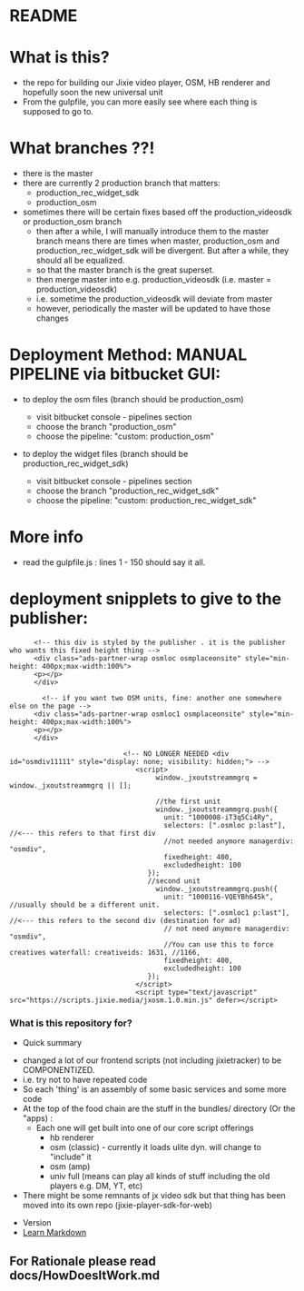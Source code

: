 # README #

# What is this?
- the repo for building our Jixie video player, OSM, HB renderer and hopefully soon the new universal unit
- From the gulpfile, you can more easily see where each thing is supposed to go to.

# What branches ??!
- there is the master
- there are currently 2 production branch that matters:
    - production_rec_widget_sdk 
    - production_osm 
- sometimes there will be certain fixes based off the production_videosdk or production_osm branch
    - then after a while, I will manually introduce them to the master branch
        means there are times when master, production_osm and production_rec_widget_sdk will be divergent. But after a while, they should all be equalized.
    - so that the master branch is the great superset. 
    - then merge master into e.g. production_videosdk (i.e. master = production_videosdk)
    - i.e. sometime the production_videosdk will deviate from master
    - however, periodically the master will be updated to have those changes

# Deployment Method: MANUAL PIPELINE via bitbucket GUI:
- to deploy the osm files (branch should be production_osm)
    - visit bitbucket console - pipelines section
    - choose the branch "production_osm"
    - choose the pipeline: "custom: production_osm"

- to deploy the widget files (branch should be production_rec_widget_sdk)
    - visit bitbucket console - pipelines section
    - choose the branch "production_rec_widget_sdk"
    - choose the pipeline: "custom: production_rec_widget_sdk"


# More info
- read the gulpfile.js : lines 1 - 150 should say it all.

# deployment snipplets to give to the publisher:
```
      <!-- this div is styled by the publisher . it is the publisher who wants this fixed height thing -->
      <div class="ads-partner-wrap osmloc osmplaceonsite" style="min-height: 400px;max-width:100%">
      <p></p>
      </div>

        <!-- if you want two OSM units, fine: another one somewhere else on the page -->
      <div class="ads-partner-wrap osmloc1 osmplaceonsite" style="min-height: 400px;max-width:100%">
      <p></p>
      </div>
      
                            <!-- NO LONGER NEEDED <div id="osmdiv11111" style="display: none; visibility: hidden;"> -->
                               <script>
                                    window._jxoutstreammgrq = window._jxoutstreammgrq || [];

                                    //the first unit
                                    window._jxoutstreammgrq.push({
                                      unit: "1000008-iT3q5Ci4Ry",
                                      selectors: [".osmloc p:last"], //<--- this refers to that first div
                                      //not needed anymore managerdiv: "osmdiv",
                                      fixedheight: 400,
                                      excludedheight: 100
                                  });
                                  //second unit
                                    window._jxoutstreammgrq.push({
                                      unit: "1000116-VQEYBh645k", //usually should be a different unit.
                                      selectors: [".osmloc1 p:last"], //<--- this refers to the second div (destination for ad)
                                      // not need anymore managerdiv: "osmdiv",
                                      //You can use this to force creatives waterfall: creativeids: 1631, //1166,
                                      fixedheight: 400,
                                      excludedheight: 100
                                  });
                               </script>
                               <script type="text/javascript" src="https://scripts.jixie.media/jxosm.1.0.min.js" defer></script> 
```

### What is this repository for? ###
* Quick summary
- changed a lot of our frontend scripts (not including jixietracker) to be COMPONENTIZED.
- i.e. try not to have repeated code
- So each 'thing' is an assembly of some basic services and some more code
- At the top of the food chain are the stuff in the bundles/ directory (Or the "apps) :
    - Each one will get built into one of our core script offerings
        - hb renderer
        - osm (classic) - currently it loads ulite dyn. will change to "include" it
        - osm (amp)
        - univ full (means can play all kinds of stuff including the old players e.g. DM, YT, etc)
- There might be some remnants of jx video sdk but that thing has been moved into its own repo (jixie-player-sdk-for-web)

* Version
* [Learn Markdown](https://bitbucket.org/tutorials/markdowndemo)

## For Rationale please read docs/HowDoesItWork.md
